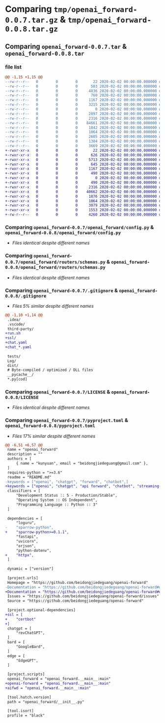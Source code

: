 # Comparing `tmp/openai_forward-0.0.7.tar.gz` & `tmp/openai_forward-0.0.8.tar.gz`

## Comparing `openai_forward-0.0.7.tar` & `openai_forward-0.0.8.tar`

### file list

```diff
@@ -1,15 +1,15 @@
--rw-r--r--   0        0        0       22 2020-02-02 00:00:00.000000 openai_forward-0.0.7/openai_forward/__init__.py
--rw-r--r--   0        0        0      503 2020-02-02 00:00:00.000000 openai_forward-0.0.7/openai_forward/__main__.py
--rw-r--r--   0        0        0     4836 2020-02-02 00:00:00.000000 openai_forward-0.0.7/openai_forward/_base.py
--rw-r--r--   0        0        0      760 2020-02-02 00:00:00.000000 openai_forward-0.0.7/openai_forward/app.py
--rw-r--r--   0        0        0     1167 2020-02-02 00:00:00.000000 openai_forward-0.0.7/openai_forward/config.py
--rw-r--r--   0        0        0     3215 2020-02-02 00:00:00.000000 openai_forward-0.0.7/openai_forward/openai.py
--rw-r--r--   0        0        0        0 2020-02-02 00:00:00.000000 openai_forward-0.0.7/openai_forward/routers/__init__.py
--rw-r--r--   0        0        0     2897 2020-02-02 00:00:00.000000 openai_forward-0.0.7/openai_forward/routers/openai_v1.py
--rw-r--r--   0        0        0     2316 2020-02-02 00:00:00.000000 openai_forward-0.0.7/openai_forward/routers/schemas.py
--rw-r--r--   0        0        0    84661 2020-02-02 00:00:00.000000 openai_forward-0.0.7/openai_forward/web/index.js
--rw-r--r--   0        0        0     1842 2020-02-02 00:00:00.000000 openai_forward-0.0.7/.gitignore
--rw-r--r--   0        0        0     1064 2020-02-02 00:00:00.000000 openai_forward-0.0.7/LICENSE
--rw-r--r--   0        0        0     2605 2020-02-02 00:00:00.000000 openai_forward-0.0.7/README.md
--rw-r--r--   0        0        0     1384 2020-02-02 00:00:00.000000 openai_forward-0.0.7/pyproject.toml
--rw-r--r--   0        0        0     3669 2020-02-02 00:00:00.000000 openai_forward-0.0.7/PKG-INFO
+-rwxr-xr-x   0        0        0       22 2020-02-02 00:00:00.000000 openai_forward-0.0.8/openai_forward/__init__.py
+-rwxr-xr-x   0        0        0      626 2020-02-02 00:00:00.000000 openai_forward-0.0.8/openai_forward/__main__.py
+-rwxr-xr-x   0        0        0     5713 2020-02-02 00:00:00.000000 openai_forward-0.0.8/openai_forward/_base.py
+-rwxr-xr-x   0        0        0      645 2020-02-02 00:00:00.000000 openai_forward-0.0.8/openai_forward/app.py
+-rwxr-xr-x   0        0        0     1167 2020-02-02 00:00:00.000000 openai_forward-0.0.8/openai_forward/config.py
+-rwxr-xr-x   0        0        0      490 2020-02-02 00:00:00.000000 openai_forward-0.0.8/openai_forward/openai.py
+-rwxr-xr-x   0        0        0        0 2020-02-02 00:00:00.000000 openai_forward-0.0.8/openai_forward/routers/__init__.py
+-rwxr-xr-x   0        0        0      490 2020-02-02 00:00:00.000000 openai_forward-0.0.8/openai_forward/routers/openai_v1.py
+-rwxr-xr-x   0        0        0     2316 2020-02-02 00:00:00.000000 openai_forward-0.0.8/openai_forward/routers/schemas.py
+-rwxr-xr-x   0        0        0    40662 2020-02-02 00:00:00.000000 openai_forward-0.0.8/openai_forward/web/index.js
+-rwxr-xr-x   0        0        0     1876 2020-02-02 00:00:00.000000 openai_forward-0.0.8/.gitignore
+-rwxr-xr-x   0        0        0     1064 2020-02-02 00:00:00.000000 openai_forward-0.0.8/LICENSE
+-rwxr-xr-x   0        0        0     3079 2020-02-02 00:00:00.000000 openai_forward-0.0.8/README.md
+-rwxr-xr-x   0        0        0     1553 2020-02-02 00:00:00.000000 openai_forward-0.0.8/pyproject.toml
+-rw-r--r--   0        0        0     4260 2020-02-02 00:00:00.000000 openai_forward-0.0.8/PKG-INFO
```

### Comparing `openai_forward-0.0.7/openai_forward/config.py` & `openai_forward-0.0.8/openai_forward/config.py`

 * *Files identical despite different names*

### Comparing `openai_forward-0.0.7/openai_forward/routers/schemas.py` & `openai_forward-0.0.8/openai_forward/routers/schemas.py`

 * *Files identical despite different names*

### Comparing `openai_forward-0.0.7/.gitignore` & `openai_forward-0.0.8/.gitignore`

 * *Files 5% similar despite different names*

```diff
@@ -1,10 +1,14 @@
 .idea/
 .vscode/
 third-party/
+run.sh
+ssl/
+chat.yaml
+chat_*.yaml
 
 tests/
 Log/
 dist/
 # Byte-compiled / optimized / DLL files
 __pycache__/
 *.py[cod]
```

### Comparing `openai_forward-0.0.7/LICENSE` & `openai_forward-0.0.8/LICENSE`

 * *Files identical despite different names*

### Comparing `openai_forward-0.0.7/pyproject.toml` & `openai_forward-0.0.8/pyproject.toml`

 * *Files 17% similar despite different names*

```diff
@@ -6,51 +6,57 @@
 name = "openai_forward"
 description = ""
 authors = [
     { name = "kunyuan", email = "beidongjiedeguang@gmail.com" },
 ]
 requires-python = ">=3.6"
 readme = "README.md"
-keywords = ["openai", "chatgpt", "forward", "chatbot",]
+keywords = ["openai", "chatgpt", "api forward", "chatbot", "streaming-api", "fastapi", "openai-proxy"]
 classifiers = [
     "Development Status :: 5 - Production/Stable",
     "Operating System :: OS Independent",
     "Programming Language :: Python :: 3"
 ]
 
 dependencies = [
     "loguru",
-    "sparrow-python",
+    "sparrow-python>=0.1.1",
     "fastapi",
     "uvicorn",
     "orjson",
     "python-dotenv",
+    "httpx",
 ]
 
 dynamic = ["version"]
 
 [project.urls]
 Homepage = "https://github.com/beidongjiedeguang/openai-forward"
-Documentation = "https://github.com/beidongjiedeguang/openai-forward#openai-forwarding-agent"
+Documentation = "https://github.com/beidongjiedeguang/openai-forward#openai-forward"
 Issues = "https://github.com/beidongjiedeguang/openai-forward/issues"
 Source = "https://github.com/beidongjiedeguang/openai-forward"
 
 [project.optional-dependencies]
+ssl = [
+    "certbot"
+]
 chatgpt = [
     "revChatGPT",
 ]
 bard = [
     "GoogleBard",
 ]
 edge = [
     "EdgeGPT",
 ]
 
 [project.scripts]
 openai_forward = "openai_forward.__main__:main"
+openai-forward = "openai_forward.__main__:main"
+aifwd = "openai_forward.__main__:main"
 
 [tool.hatch.version]
 path = "openai_forward/__init__.py"
 
 [tool.isort]
 profile = "black"
```


